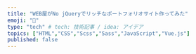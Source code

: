 ```yaml
---
title: "WEB屋がNo jQueryでリッチなポートフォリオサイト作ってみた"
emoji: "🦁"
type: "tech" # tech: 技術記事 / idea: アイデア
topics: ["HTML","CSS","Scss","Sass","JavaScript","Vue.js"]
published: false
---
```

